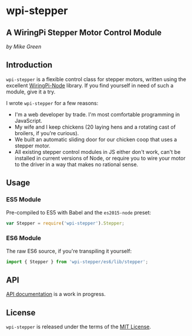 # wpi-stepper
## A WiringPi Stepper Motor Control Module

_by Mike Green_

## Introduction

`wpi-stepper` is a flexible control class for stepper motors, written using the excellent [WiringPi-Node](https://www.npmjs.com/package/wiring-pi) library. If you find yourself in need of such a module, give it a try.

I wrote `wpi-stepper` for a few reasons:

+ I'm a web developer by trade. I'm most comfortable programming in JavaScript.
+ My wife and I keep chickens (20 laying hens and a rotating cast of broilers, if you're curious).
+ We built an automatic sliding door for our chicken coop that uses a stepper motor.
+ All existing stepper control modules in JS either don't work, can't be installed in current versions of Node, or require you to wire your motor to the driver in a way that makes no rational sense.

## Usage

### ES5 Module

Pre-compiled to ES5 with Babel and the `es2015-node` preset:

```js
var Stepper = require('wpi-stepper').Stepper;
```

### ES6 Module

The raw ES6 source, if you're transpiling it yourself:

```js
import { Stepper } from 'wpi-stepper/es6/lib/stepper';
```

## API

[API documentation](doc/api.md) is a work in progress.

## License

`wpi-stepper` is released under the terms of the [MIT License](./LICENSE).
